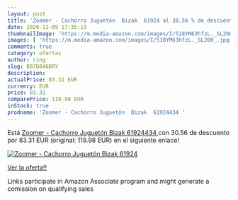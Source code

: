 ```yaml
---
layout: post
title: 'Zoomer - Cachorro Juguetón  Bizak  61924 al 30.56 % de descuento'
date: 2020-12-09 17:35:13
thumbnailImage: 'https://m.media-amazon.com/images/I/518YM63hfzL._SL200_.jpg'
images: [ 'https://m.media-amazon.com/images/I/518YM63hfzL._SL200_.jpg' ]
comments: true
category: ofertas
author: ring
slug: B07D846DRY
description:
actualPrice: 83.31 EUR
currency: EUR
price: 83.31
comparePrice: 119.98 EUR
inStock: true
prodname: 'Zoomer - Cachorro Juguetón  Bizak  61924434 '
---
```


Está [Zoomer - Cachorro Juguetón  Bizak  61924434 ](https://www.amazon.es/dp/B07D846DRY/?tag=tolees-21) con 30.56 de descuento por 83.31 EUR (original: 119.98 EUR) en el siguiente enlace!

[![Zoomer - Cachorro Juguetón  Bizak  61924](https://m.media-amazon.com/images/I/518YM63hfzL._SL200_.jpg)](https://www.amazon.es/dp/B07D846DRY/?tag=tolees-21)

[Ver la oferta!!](https://www.amazon.es/dp/B07D846DRY/?tag=tolees-21)

Links participate in Amazon Associate program and might generate a comission on qualifying sales



